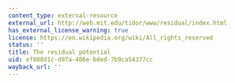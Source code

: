```yaml
---
content_type: external-resource
external_url: http://web.mit.edu/tidor/www/residual/index.html
has_external_license_warning: true
license: https://en.wikipedia.org/wiki/All_rights_reserved
status: ''
title: The residual potential
uid: ef088d1c-d97a-406e-bded-7b9ca54377cc
wayback_url: ''
---
```

